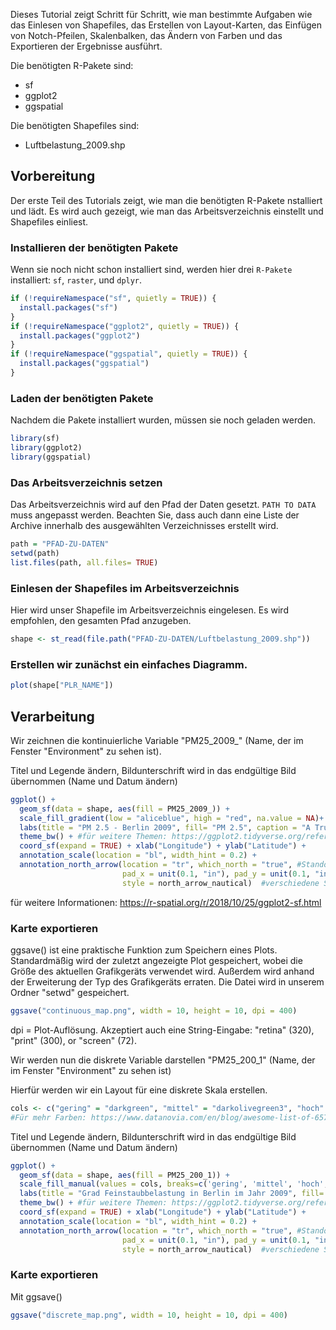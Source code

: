 
Dieses Tutorial zeigt Schritt für Schritt, wie man bestimmte Aufgaben wie
das Einlesen von Shapefiles, das Erstellen von Layout-Karten, das Einfügen 
von Notch-Pfeilen, Skalenbalken, das Ändern von Farben und das Exportieren der 
Ergebnisse ausführt.

Die benötigten R-Pakete sind:
  
- sf
- ggplot2
- ggspatial

Die benötigten Shapefiles sind: 
  
- Luftbelastung_2009.shp

## Vorbereitung
Der erste Teil des Tutorials zeigt, wie man die benötigten R-Pakete
nstalliert und lädt. Es wird auch gezeigt, wie man das Arbeitsverzeichnis
einstellt und Shapefiles einliest.


### Installieren der benötigten Pakete
Wenn sie noch nicht schon installiert sind, werden hier drei `R-Pakete` 
installiert: `sf`, `raster`, und `dplyr`.

```r
if (!requireNamespace("sf", quietly = TRUE)) {
  install.packages("sf")
}
if (!requireNamespace("ggplot2", quietly = TRUE)) {
  install.packages("ggplot2")
}
if (!requireNamespace("ggspatial", quietly = TRUE)) {
  install.packages("ggspatial")
}
```
### Laden der benötigten Pakete
Nachdem die Pakete installiert wurden, müssen sie noch geladen werden.

```r
library(sf)
library(ggplot2)
library(ggspatial)
```

### Das Arbeitsverzeichnis setzen
Das Arbeitsverzeichnis wird auf den Pfad der Daten gesetzt. 
`PATH TO DATA` muss angepasst werden. 
Beachten Sie, dass auch dann eine Liste der Archive innerhalb des ausgewählten 
Verzeichnisses erstellt wird.

```r
path = "PFAD-ZU-DATEN"
setwd(path)
list.files(path, all.files= TRUE)
```

### Einlesen der Shapefiles im Arbeitsverzeichnis
Hier wird unser Shapefile im Arbeitsverzeichnis eingelesen. 
Es wird empfohlen, den gesamten Pfad anzugeben.

```r
shape <- st_read(file.path("PFAD-ZU-DATEN/Luftbelastung_2009.shp"))
```

### Erstellen wir zunächst ein einfaches Diagramm.

```r
plot(shape["PLR_NAME"]) 
```
## Verarbeitung

Wir zeichnen die kontinuierliche Variable "PM25_2009_" 
(Name, der im Fenster "Environment" zu sehen ist).

Titel und Legende ändern, Bildunterschrift wird in das endgültige 
Bild übernommen (Name und Datum ändern)

```r
ggplot() + 
  geom_sf(data = shape, aes(fill = PM25_2009_)) +
  scale_fill_gradient(low = "aliceblue", high = "red", na.value = NA)+ #Für mehr Farben: https://www.datanovia.com/en/blog/awesome-list-of-657-r-color-names/
  labs(title = "PM 2.5 - Berlin 2009", fill= "PM 2.5", caption = "A Trumper, 11.04.2023") + 
  theme_bw() + #für weitere Themen: https://ggplot2.tidyverse.org/reference/ggtheme.html
  coord_sf(expand = TRUE) + xlab("Longitude") + ylab("Latitude") +
  annotation_scale(location = "bl", width_hint = 0.2) +
  annotation_north_arrow(location = "tr", which_north = "true", #Standortoptionen sind: "bl", "tl", "br", "tr" (https://bookdown.org/brianwood1/QDASS/simple-static-maps.html)
                         pad_x = unit(0.1, "in"), pad_y = unit(0.1, "in"), #Zahlen für verschiedene Standorte anpassen
                         style = north_arrow_nautical)  #verschiedene Stile: north_arrow_orienteering, north_arrow_fancy_orienteering, north_arrow_minimal, north_arrow_nautical
```

für weitere Informationen: https://r-spatial.org/r/2018/10/25/ggplot2-sf.html

### Karte exportieren
ggsave() ist eine praktische Funktion zum Speichern eines Plots. 
Standardmäßig wird der zuletzt angezeigte Plot gespeichert, wobei die Größe des aktuellen Grafikgeräts verwendet wird. 
Außerdem wird anhand der Erweiterung der Typ des Grafikgeräts erraten.
Die Datei wird in unserem Ordner "setwd" gespeichert.

```r
ggsave("continuous_map.png", width = 10, height = 10, dpi = 400)
```

dpi = Plot-Auflösung. Akzeptiert auch eine String-Eingabe: "retina" (320), "print" (300), or "screen" (72).

Wir werden nun die diskrete Variable darstellen "PM25_200_1"
(Name, der im Fenster "Environment" zu sehen ist)


Hierfür werden wir ein Layout für eine diskrete Skala erstellen.

```r
cols <- c("gering" = "darkgreen", "mittel" = "darkolivegreen3", "hoch" = "orange", "sehr hoch" = "red")
#Für mehr Farben: https://www.datanovia.com/en/blog/awesome-list-of-657-r-color-names/
```

Titel und Legende ändern, Bildunterschrift wird in das endgültige 
Bild übernommen (Name und Datum ändern)

```r
ggplot() + 
  geom_sf(data = shape, aes(fill = PM25_200_1)) +
  scale_fill_manual(values = cols, breaks=c('gering', 'mittel', 'hoch',"sehr hoch"))+ #Hier verwenden wir die Farben, die wir zuvor definiert haben, und legen die Reihenfolge fest.
  labs(title = "Grad Feinstaubbelastung in Berlin im Jahr 2009", fill= "Grad", caption = "A Trumper, 11.04.2023") + 
  theme_bw() + #für weitere Themen: https://ggplot2.tidyverse.org/reference/ggtheme.html
  coord_sf(expand = TRUE) + xlab("Longitude") + ylab("Latitude") +
  annotation_scale(location = "bl", width_hint = 0.2) +
  annotation_north_arrow(location = "tr", which_north = "true", #Standortoptionen sind: "bl", "tl", "br", "tr" (https://bookdown.org/brianwood1/QDASS/simple-static-maps.html)
                         pad_x = unit(0.1, "in"), pad_y = unit(0.1, "in"), #Zahlen für verschiedene Standorte anpassen
                         style = north_arrow_nautical)  #verschiedene Stile: north_arrow_orienteering, north_arrow_fancy_orienteering, north_arrow_minimal, north_arrow_nautical
```
### Karte exportieren
Mit ggsave() 

```r
ggsave("discrete_map.png", width = 10, height = 10, dpi = 400)
```
